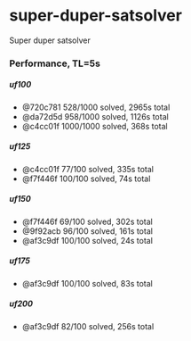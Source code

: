 # super-duper-satsolver
Super duper satsolver

### Performance, TL=5s

##### uf100
 - @720c781 528/1000 solved, 2965s total
 - @da72d5d 958/1000 solved, 1126s total
 - @c4cc01f 1000/1000 solved, 368s total

##### uf125
 - @c4cc01f 77/100 solved, 335s total
 - @f7f446f 100/100 solved, 74s total

##### uf150
 - @f7f446f 69/100 solved, 302s total
 - @9f92acb 96/100 solved, 161s total
 - @af3c9df 100/100 solved, 24s total

##### uf175
 - @af3c9df 100/100 solved, 83s total

##### uf200
 - @af3c9df 82/100 solved, 256s total
